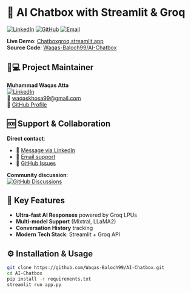 # 🤖 AI Chatbox with Streamlit & Groq

[![LinkedIn](https://img.shields.io/badge/LinkedIn-Profile-0077B5?style=for-the-badge&logo=linkedin)](https://www.linkedin.com/in/waqas-baloch)
[![GitHub](https://img.shields.io/badge/Repository-Chatbox-181717?style=for-the-badge&logo=github)](https://github.com/Waqas-Baloch99/AI-Chatbox)
[![Email](https://img.shields.io/badge/Email-Contact-D14836?style=for-the-badge&logo=gmail)](mailto:waqaskhosa99@gmail.com)

**Live Demo**: [Chatboxgroq.streamlit.app](https://chatboxgroq.streamlit.app/)  
**Source Code**: [Waqas-Baloch99/AI-Chatbox](https://github.com/Waqas-Baloch99/AI-Chatbox)  

## 👨💻 Project Maintainer
**Muhammad Waqas Atta**  
[![LinkedIn](https://img.shields.io/badge/Connect_on_LinkedIn-0077B5?style=flat&logo=linkedin)](https://www.linkedin.com/in/waqas-baloch)  
📧 [waqaskhosa99@gmail.com](mailto:waqaskhosa99@gmail.com)  
🔗 [GitHub Profile](https://github.com/Waqas-Baloch99)

## 🆘 Support & Collaboration  
**Direct contact**:  
- 💼 [Message via LinkedIn](https://www.linkedin.com/in/waqas-baloch)  
- 📧 [Email support](mailto:waqaskhosa99@gmail.com)  
- 🐛 [GitHub Issues](https://github.com/Waqas-Baloch99/AI-Chatbox/issues)  

**Community discussion**:  
[![GitHub Discussions](https://img.shields.io/badge/Community_Discussions-GitHub-black?style=for-the-badge)](https://github.com/Waqas-Baloch99/AI-Chatbox/discussions)

## 🚀 Key Features  
- **Ultra-fast AI Responses** powered by Groq LPUs
- **Multi-model Support** (Mixtral, LLaMA2)
- **Conversation History** tracking
- **Modern Tech Stack**: Streamlit + Groq API

## ⚙️ Installation & Usage
```bash
git clone https://github.com/Waqas-Baloch99/AI-Chatbox.git
cd AI-Chatbox
pip install -r requirements.txt
streamlit run app.py